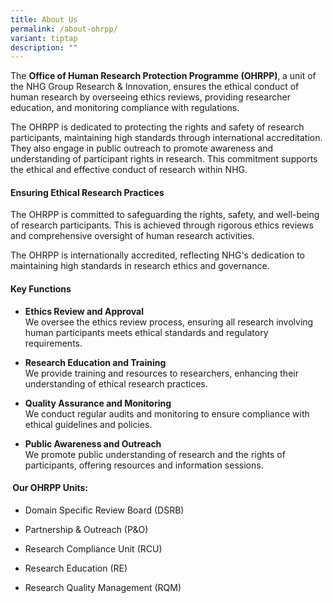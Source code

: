 ```yaml
---
title: About Us
permalink: /about-ohrpp/
variant: tiptap
description: ""
---
```

<p>The <strong>Office of Human Research Protection Programme (OHRPP)</strong>,<strong> </strong>a
unit of the NHG Group Research &amp; Innovation, ensures the ethical conduct
of human research by overseeing ethics reviews, providing researcher education,
and monitoring compliance with regulations.</p>
<p>The OHRPP is dedicated to protecting the rights and safety of research
participants, maintaining high standards through international accreditation.
They also engage in public outreach to promote awareness and understanding
of participant rights in research. This commitment supports the ethical
and effective conduct of research within NHG.</p>
<h4><strong>Ensuring Ethical Research Practices</strong></h4>
<p>The OHRPP is committed to safeguarding the rights, safety, and well-being
of research participants. This is achieved through rigorous ethics reviews
and comprehensive oversight of human research activities.</p>
<p>The OHRPP is internationally accredited, reflecting NHG's dedication to
maintaining high standards in research ethics and governance.</p>
<h4><strong>Key Functions</strong></h4>
<ul data-tight="true" class="tight">
<li>
<p><strong>Ethics Review and Approval</strong>
<br>We oversee the ethics review process, ensuring all research involving
human participants meets ethical standards and regulatory requirements.</p>
</li>
<li>
<p><strong>Research Education and Training</strong>
<br>We provide training and resources to researchers, enhancing their understanding
of ethical research practices.</p>
</li>
<li>
<p><strong>Quality Assurance and Monitoring</strong>
<br>We conduct regular audits and monitoring to ensure compliance with ethical
guidelines and policies.</p>
</li>
<li>
<p><strong>Public Awareness and Outreach</strong>
<br>We promote public understanding of research and the rights of participants,
offering resources and information sessions.</p>
</li>
</ul>
<h4>&nbsp;<strong>Our OHRPP Units:</strong></h4>
<ul data-tight="true" class="tight">
<li>
<p>Domain Specific Review Board (DSRB)</p>
</li>
<li>
<p>Partnership &amp; Outreach (P&amp;O)</p>
</li>
<li>
<p>Research Compliance Unit (RCU)</p>
</li>
<li>
<p>Research Education (RE)</p>
</li>
<li>
<p>Research Quality Management (RQM)</p>
</li>
</ul>
<p></p>